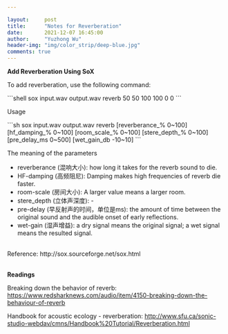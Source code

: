 ```yaml
---

layout:     post
title:      "Notes for Reverberation"
date:       2021-12-07 16:45:00
author:     "Yuzhong Wu"
header-img: "img/color_strip/deep-blue.jpg"
comments: true
---
```




**Add Reverberation Using SoX**

<p>To add reverberation, use the following command: </p>
```shell
sox input.wav output.wav reverb 50 50 100 100 0 0
```

<p>Usage</p>
```sh
sox input.wav output.wav reverb [reverberance_% 0~100] [hf_damping_% 0~100] [room_scale_% 0~100] [stere_depth_% 0~100] [pre_delay_ms 0~500] [wet_gain_db -10~10]
```

<p>The meaning of the parameters</p>
<ul>
	<li>reverberance (混响大小): how long it takes for the reverb sound to die. </li>
	<li>HF-damping (高频阻尼): Damping makes high frequencies of reverb die faster.</li>
	<li>room-scale (房间大小): A larger value means a larger room. </li>
	<li>stere_depth (立体声深度): -</li>
	<li>pre-delay (早反射声的时间，单位是ms): the amount of time between the original sound and the audible onset of early reflections. </li>
    <li>wet-gain (湿声增益): a dry signal means the original signal; a wet signal means the resulted signal.  </li>
</ul>
<br />
Reference: http://sox.sourceforge.net/sox.html


<br />
<br />

**Readings**

Breaking down the behavior of reverb: https://www.redsharknews.com/audio/item/4150-breaking-down-the-behaviour-of-reverb

Handbook for acoustic ecology - reverberation: http://www.sfu.ca/sonic-studio-webdav/cmns/Handbook%20Tutorial/Reverberation.html



